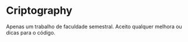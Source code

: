 # Criptography
Apenas um trabalho de faculdade semestral.
Aceito qualquer melhora ou dicas para o código.
